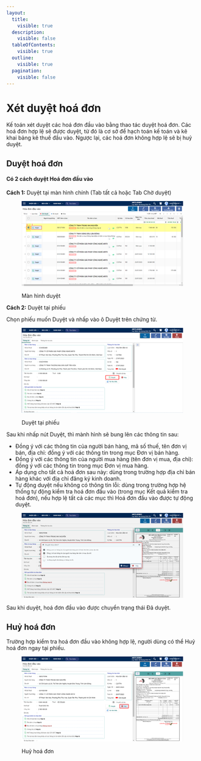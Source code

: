 ```yaml
---
layout:
  title:
    visible: true
  description:
    visible: false
  tableOfContents:
    visible: true
  outline:
    visible: true
  pagination:
    visible: false
---
```


# Xét duyệt hoá đơn

Kế toán xét duyệt các hoá đơn đầu vào bằng thao tác duyệt hoá đơn. Các hoá đơn hợp lệ sẽ được duyệt, từ đó là cơ sở để hạch toán kế toán và kê khai bảng kê thuế đầu vào. Ngược lại, các hoá đơn không hợp lệ sẽ bị huỷ duyệt.

## Duyệt hoá đơn

#### Có 2 cách duyệt Hoá đơn đầu vào&#x20;

**Cách 1:** Duyệt tại màn hình chính (Tab tất cả hoặc Tab Chờ duyệt)

<figure><img src="../.gitbook/assets/6 (2).png" alt=""><figcaption><p>Màn hình duyệt</p></figcaption></figure>

**Cách 2:** Duyệt tại phiếu

Chọn phiếu muốn Duyệt và nhấp vào ô Duyệt trên chứng từ.

<figure><img src="../.gitbook/assets/7 (1).png" alt=""><figcaption><p>Duyệt tại phiếu</p></figcaption></figure>

Sau khi nhấp nút Duyệt, thì mành hình sẽ bung lên các thông tin sau:

* Đồng ý với các thông tin của người bán hàng, mã số thuế, tên đơn vị bán, địa chỉ: đồng ý với các thông tin trong mục Đơn vị bán hàng.
* Đồng ý với các thông tin của người mua hàng (tên đơn vị mua, địa chỉ): đồng ý với các thông tin trong mục Đơn vị mua hàng.
* Áp dụng cho tất cả hoá đơn sau này: dùng trong trường hợp địa chỉ bán hàng khác với địa chỉ đăng ký kinh doanh.
* Tự động duyệt nếu không có thông tin lỗi: dùng trong trường hợp hệ thống tự động kiểm tra hoá đơn đầu vào (trong mục Kết quả kiểm tra hoá đơn), nếu hợp lệ tất cả các mục thì Hoá đơn đầu vào được tự động duyệt.

<figure><img src="../.gitbook/assets/28.png" alt=""><figcaption></figcaption></figure>

Sau khi duyệt, hoá đơn đầu vào được chuyển trạng thái Đã duyệt.

## Huỷ hoá đơn

Trường hợp kiểm tra hoá đơn đầu vào không hợp lệ, người dùng có thể Huỷ hoá đơn ngay tại phiếu.

<figure><img src="../.gitbook/assets/27.png" alt=""><figcaption><p>Huỷ hoá đơn</p></figcaption></figure>

